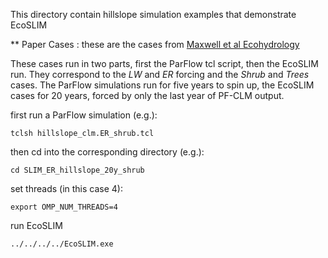 This directory contain hillslope simulation examples that demonstrate EcoSLIM

** Paper Cases : these are the cases from [Maxwell et al Ecohydrology](https://doi.org/10.1002/eco.2042)

 These cases run in two parts, first the ParFlow tcl script, then the EcoSLIM run.  They correspond to the *LW* and *ER* forcing and the *Shrub* and *Trees* cases.  The ParFlow simulations run for five years to spin up, the EcoSLIM cases for 20 years, forced by only the last year of PF-CLM output.

 first run a ParFlow simulation (e.g.):
```
tclsh hillslope_clm.ER_shrub.tcl
```
then cd into the corresponding directory (e.g.):
```
cd SLIM_ER_hillslope_20y_shrub
```
set threads (in this case 4):
```
export OMP_NUM_THREADS=4
```

run EcoSLIM
```
../../../../EcoSLIM.exe
```
